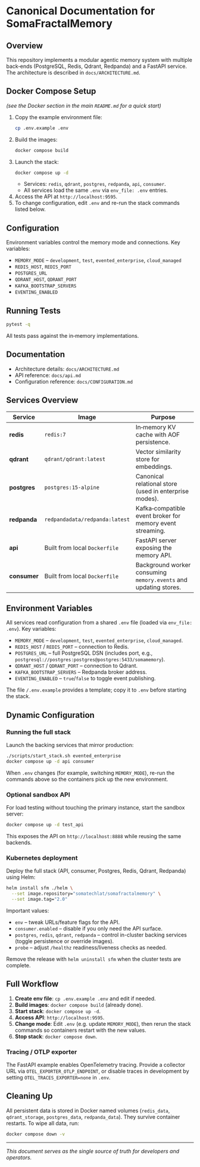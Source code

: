 # Canonical Documentation for SomaFractalMemory

## Overview
This repository implements a modular agentic memory system with multiple back‑ends (PostgreSQL, Redis, Qdrant, Redpanda) and a FastAPI service. The architecture is described in `docs/ARCHITECTURE.md`.

## Docker Compose Setup
*(see the Docker section in the main `README.md` for a quick start)*
1. Copy the example environment file:
   ```bash
   cp .env.example .env
   ```
2. Build the images:
   ```bash
   docker compose build
   ```
3. Launch the stack:
   ```bash
   docker compose up -d
   ```
   - Services: `redis`, `qdrant`, `postgres`, `redpanda`, `api`, `consumer`.
   - All services load the same `.env` via `env_file: .env` entries.
4. Access the API at `http://localhost:9595`.
5. To change configuration, edit `.env` and re-run the stack commands listed below.

## Configuration
Environment variables control the memory mode and connections. Key variables:
- `MEMORY_MODE` – `development`, `test`, `evented_enterprise`, `cloud_managed`
- `REDIS_HOST`, `REDIS_PORT`
- `POSTGRES_URL`
- `QDRANT_HOST`, `QDRANT_PORT`
- `KAFKA_BOOTSTRAP_SERVERS`
- `EVENTING_ENABLED`

## Running Tests
```bash
pytest -q
```
All tests pass against the in‑memory implementations.

## Documentation
- Architecture details: `docs/ARCHITECTURE.md`
- API reference: `docs/api.md`
- Configuration reference: `docs/CONFIGURATION.md`

## Services Overview

| Service | Image | Purpose |
|---------|-------|---------|
| **redis** | `redis:7` | In‑memory KV cache with AOF persistence. |
| **qdrant** | `qdrant/qdrant:latest` | Vector similarity store for embeddings. |
| **postgres** | `postgres:15-alpine` | Canonical relational store (used in enterprise modes). |
| **redpanda** | `redpandadata/redpanda:latest` | Kafka‑compatible event broker for memory event streaming. |
| **api** | Built from local `Dockerfile` | FastAPI server exposing the memory API. |
| **consumer** | Built from local `Dockerfile` | Background worker consuming `memory.events` and updating stores. |

## Environment Variables

All services read configuration from a shared `.env` file (loaded via `env_file: .env`). Key variables:

- `MEMORY_MODE` – `development`, `test`, `evented_enterprise`, `cloud_managed`.
- `REDIS_HOST` / `REDIS_PORT` – connection to Redis.
- `POSTGRES_URL` – full PostgreSQL DSN (includes port, e.g., `postgresql://postgres:postgres@postgres:5433/somamemory`).
- `QDRANT_HOST` / `QDRANT_PORT` – connection to Qdrant.
- `KAFKA_BOOTSTRAP_SERVERS` – Redpanda broker address.
- `EVENTING_ENABLED` – `true`/`false` to toggle event publishing.

The file `/.env.example` provides a template; copy it to `.env` before starting the stack.

## Dynamic Configuration

### Running the full stack
Launch the backing services that mirror production:

```bash
./scripts/start_stack.sh evented_enterprise
docker compose up -d api consumer
```

When `.env` changes (for example, switching `MEMORY_MODE`), re-run the commands above so the containers pick up the new environment.

### Optional sandbox API
For load testing without touching the primary instance, start the sandbox server:

```bash
docker compose up -d test_api
```
This exposes the API on `http://localhost:8888` while reusing the same backends.

### Kubernetes deployment
Deploy the full stack (API, consumer, Postgres, Redis, Qdrant, Redpanda) using Helm:

```bash
helm install sfm ./helm \
  --set image.repository="somatechlat/somafractalmemory" \
  --set image.tag="2.0"
```

Important values:
- `env` – tweak URLs/feature flags for the API.
- `consumer.enabled` – disable if you only need the API surface.
- `postgres`, `redis`, `qdrant`, `redpanda` – control in-cluster backing services (toggle persistence or override images).
- `probe` – adjust `/healthz` readiness/liveness checks as needed.

Remove the release with `helm uninstall sfm` when the cluster tests are complete.

## Full Workflow
1. **Create env file**: `cp .env.example .env` and edit if needed.
2. **Build images**: `docker compose build` (already done).
3. **Start stack**: `docker compose up -d`.
4. **Access API**: `http://localhost:9595`.
5. **Change mode**: Edit `.env` (e.g. update `MEMORY_MODE`), then rerun the stack commands so containers restart with the new values.
6. **Stop stack**: `docker compose down`.

### Tracing / OTLP exporter
The FastAPI example enables OpenTelemetry tracing. Provide a collector URL via `OTEL_EXPORTER_OTLP_ENDPOINT`, or disable traces in development by setting `OTEL_TRACES_EXPORTER=none` in `.env`.

## Cleaning Up
All persistent data is stored in Docker named volumes (`redis_data`, `qdrant_storage`, `postgres_data`, `redpanda_data`). They survive container restarts. To wipe all data, run:
```bash
docker compose down -v
```

---
*This document serves as the single source of truth for developers and operators.*
